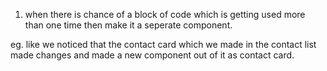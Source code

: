 1. when there is chance of a block of code which is getting used more than one time then make it a seperate component.

eg. like we noticed that the contact card which we made in the contact list made changes and made a new component out of it as contact card.


